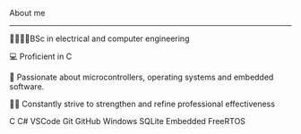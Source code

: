 About me 
______________________________________________________________________________________________

👩🏼‍💻💡BSc in electrical and computer engineering 

💻 Proficient in C

🚀 Passionate about microcontrollers, operating systems and embedded software. 

👨‍💻 Constantly strive to strengthen and refine professional effectiveness 


  C    C#    VSCode    Git    GitHub    Windows    SQLite    Embedded   FreeRTOS
